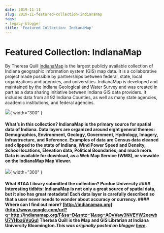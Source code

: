 ```yaml
---
date: 2019-11-11
slug: 2019-11-featured-collection-indianamap
tags:
- legacy-blogger
title: 'Featured Collection: IndianaMap'
---
```


# Featured Collection: IndianaMap

By Theresa Quill [IndianaMap](https://geo.btaa.org/catalog?f%5Bdct_isPartOf_sm%5D%5B%5D=09a-01) is the largest publicly available collection of Indiana geographic information system (GIS) map data. It is a collaborative project made possible by partnerships between federal, state, local organizations and agencies, and universities. IndianaMap is developed and maintained by the Indiana Geological and Water Survey and was created in part as a data sharing initiative between Indiana GIS data providers. It includes data from all 92 Indiana Counties, as well as many state agencies, academic institutions, and federal agencies. 

[![](https://blogger.googleusercontent.com/img/a/AVvXsEhvyZ1H59L9ZX9pwwD1FGop_l54ooxKJ8qvNo2NHFloK52oevxDZJWNwU1QMhtCC44_f5-w1Zw_XB0KJyQ5j2FgcT56MmS5XJ2qAZOjS5O1r7_fmm0jOGap1yClXCklk_M6_QE8pWwpxXk4fudyFTTMsOKXU_PgIRbQ_vducTv79IoN4-IdeIUzXn2P2Q=w640-h491)](http://indianamap.org/YN8-T_p2QotNbH){ width="300" }


#### What’s in this collection? IndianaMap is the primary source for spatial data of Indiana. Data layers <!-- more --> are organized around eight general themes: Demographics, Environment, Geology, Government, Hydrology, Imagery, Infrastructure, and Reference. Examples of data are Census data cleaned and clipped to the state of Indiana, Wind Power Speed and Density, School locations, Elevation data, Political Boundaries, and much more. Data is available for download, as a Web Map Service (WMS), or viewable on the IndianaMap Map Viewer. 

[![](https://blogger.googleusercontent.com/img/a/AVvXsEhzby5ZQdJa5ieYalx8PrNHVSobdlbwGJ3M2C1LBKSASnE3VTH9kluxa0N2kOuJ2c7BnVQZNvLCOCG_NIZpoYOKECCh6ubcYz28Nolpkpg3EITLXKWbUXBiKs07Ti2YvrLARApM91dIXGQXPkmYe_0VdnoOGiIO2Nw-hHmWyWmnmZfkFUoLziADWdoyig=w640-h380)](http://indianamap.org/){ width="300" }


#### What BTAA Library submitted the collection? Purdue University #### Interesting tidbits: IndianaMap is not only a great source of spatial data, but it also has great metadata! Each data layer is carefully described so that a user never needs to wonder about accuracy or currency. #### Where can I find out more? [http://indianamap.org](http://www.google.com/url?q=http://indianamap.org/F&sa=D&sntz=1&usg=AOvVaw3NVEYW2oewbU7YHba6VuGu) Theresa Quill is the Map and GIS Librarian at Indiana University Bloomington.*This was originally posted on blogger [here](https://geobtaa.blogspot.com/2019/11/featured-collection-indianamap.html)*.

